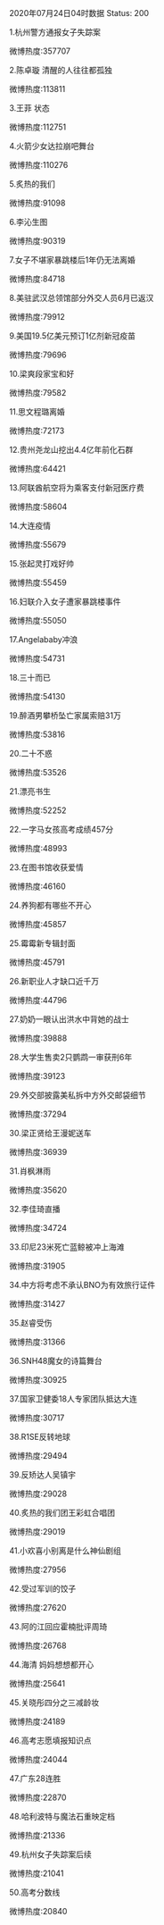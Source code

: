 2020年07月24日04时数据
Status: 200

1.杭州警方通报女子失踪案

微博热度:357707

2.陈卓璇 清醒的人往往都孤独

微博热度:113811

3.王菲 状态

微博热度:112751

4.火箭少女达拉崩吧舞台

微博热度:110276

5.炙热的我们

微博热度:91098

6.李沁生图

微博热度:90319

7.女子不堪家暴跳楼后1年仍无法离婚

微博热度:84718

8.美驻武汉总领馆部分外交人员6月已返汉

微博热度:79912

9.美国19.5亿美元预订1亿剂新冠疫苗

微博热度:79696

10.梁爽段家宝和好

微博热度:79582

11.思文程璐离婚

微博热度:72173

12.贵州尧龙山挖出4.4亿年前化石群

微博热度:64421

13.阿联酋航空将为乘客支付新冠医疗费

微博热度:58604

14.大连疫情

微博热度:55679

15.张起灵打戏好帅

微博热度:55459

16.妇联介入女子遭家暴跳楼事件

微博热度:55050

17.Angelababy冲浪

微博热度:54731

18.三十而已

微博热度:54130

19.醉酒男攀桥坠亡家属索赔31万

微博热度:53816

20.二十不惑

微博热度:53526

21.漂亮书生

微博热度:52252

22.一字马女孩高考成绩457分

微博热度:48993

23.在图书馆收获爱情

微博热度:46160

24.养狗都有哪些不开心

微博热度:45857

25.霉霉新专辑封面

微博热度:45791

26.新职业人才缺口近千万

微博热度:44796

27.奶奶一眼认出洪水中背她的战士

微博热度:39888

28.大学生售卖2只鹦鹉一审获刑6年

微博热度:39123

29.外交部披露美私拆中方外交邮袋细节

微博热度:37294

30.梁正贤给王漫妮送车

微博热度:36939

31.肖枫淋雨

微博热度:35620

32.李佳琦直播

微博热度:34724

33.印尼23米死亡蓝鲸被冲上海滩

微博热度:31905

34.中方将考虑不承认BNO为有效旅行证件

微博热度:31427

35.赵睿受伤

微博热度:31366

36.SNH48魔女的诗篇舞台

微博热度:30925

37.国家卫健委18人专家团队抵达大连

微博热度:30717

38.R1SE反转地球

微博热度:29494

39.反矫达人吴镇宇

微博热度:29028

40.炙热的我们团王彩虹合唱团

微博热度:29019

41.小欢喜小别离是什么神仙剧组

微博热度:27956

42.受过军训的饺子

微博热度:27620

43.阿的江回应霍楠批评周琦

微博热度:26768

44.海清 妈妈想想都开心

微博热度:25641

45.关晓彤四分之三减龄妆

微博热度:24189

46.高考志愿填报知识点

微博热度:24044

47.广东28连胜

微博热度:22870

48.哈利波特与魔法石重映定档

微博热度:21336

49.杭州女子失踪案后续

微博热度:21041

50.高考分数线

微博热度:20840

